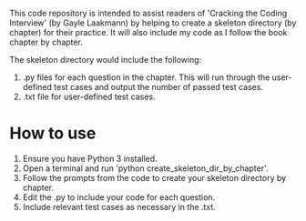 This code repository is intended to assist readers of 'Cracking the Coding Interview' (by Gayle Laakmann) by helping to create a skeleton directory (by chapter) for their practice. It will also include my code as I follow the book chapter by chapter.  

The skeleton directory would include the following:  
1. .py files for each question in the chapter. This will run through the user-defined test cases and output the number of passed test cases.
2. .txt file for user-defined test cases.

# How to use
1. Ensure you have Python 3 installed.
2. Open a terminal and run 'python create_skeleton_dir_by_chapter'.
3. Follow the prompts from the code to create your skeleton directory by chapter.
4. Edit the .py to include your code for each question.
5. Include relevant test cases as necessary in the .txt.